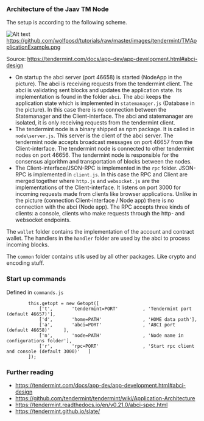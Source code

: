 ### Architecture of the Jaav TM Node

The setup is according to the following scheme.

![Alt text](https://github.com/wolfposd/tutorials/raw/master/images/tendermint/TMApplicationExample.png?raw=true "Scheme")
https://github.com/wolfposd/tutorials/raw/master/images/tendermint/TMApplicationExample.png

Source: https://tendermint.com/docs/app-dev/app-development.html#abci-design

 - On startup the abci server (port 46658) is started (NodeApp in the picture). The abci is receiving requests from the tendermint client. The abci is validating sent blocks and updates the application state.
 Its implementation is found in the folder `abci`. The abci keeps the application state which is implemented in `statemanager.js` (Database in the picture).
 In this case there is no connection between the Statemanager and the Client-interface. The abci and statemanager are isolated, it is only receiving requests from the tendermint client.
 - The tendermint node is a binary shipped as npm package. It is called in `node\server.js`. This server is the client of the abci server.
 The tendermint node accepts broadcast messages on port 46657 from the Client-interface.
 The tendermint node is connected to other tendermint nodes on port 46656. The tendermint node is responsible for the consensus algorithm and transportation of blocks between the nodes.
 - The Client-interface/JSON-RPC is implemented in the `rpc` folder. JSON-RPC is implemented in `client.js`. In this case the RPC and Client are merged together where `http.js` and `websocket.js` are the implementations of the Client-interface.
  It listens on port 3000 for incoming requests made from clients like browser applications. Unlike in the picture (connection Client-interface / Node app) there is no connection with the abci (Node app).
  The RPC accepts three kinds of clients: a console, clients who make requests through the http- and websocket endpoints.

The `wallet` folder contains the implementation of the account and contract wallet.  The handlers in the `handler` folder are used by the abci to process incoming blocks.

The `common` folder contains utils used by all other packages. Like crypto and encoding stuff.

### Start up commands

Defined in `commands.js`


            this.getopt = new Getopt([
                ['t',       'tendermint=PORT'         , 'Tendermint port (default 46657)'],
                ['d',       'home=PATH'               , 'HOME data path'],
                ['a',       'abci=PORT'               , 'ABCI port (default 46658)'     ],
                ['n',       'node=PATH'               , 'Node name in configurations folder'],
                ['r',       'rpc=PORT'                , 'Start rpc client and console (default 3000)'   ]
            ]);

### Further reading

- https://tendermint.com/docs/app-dev/app-development.html#abci-design
- https://github.com/tendermint/tendermint/wiki/Application-Architecture
- https://tendermint.readthedocs.io/en/v0.21.0/abci-spec.html
- https://tendermint.github.io/slate/



